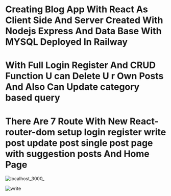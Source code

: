 # Creating Blog App With React As Client Side And Server Created With Nodejs Express And Data Base With MYSQL Deployed In Railway

# With Full Login Register And CRUD Function U can Delete U r Own Posts And Also Can Update category based query 

# There Are 7 Route With New React-router-dom setup login register write post update post single post page with suggestion posts And Home Page


![localhost_3000_](https://user-images.githubusercontent.com/107635975/229415512-e0cf81ed-79da-4c25-8c38-30285fda3874.png)


![write](https://user-images.githubusercontent.com/107635975/229415964-12371fdf-8391-484c-b4bd-35aa82dff560.png)
